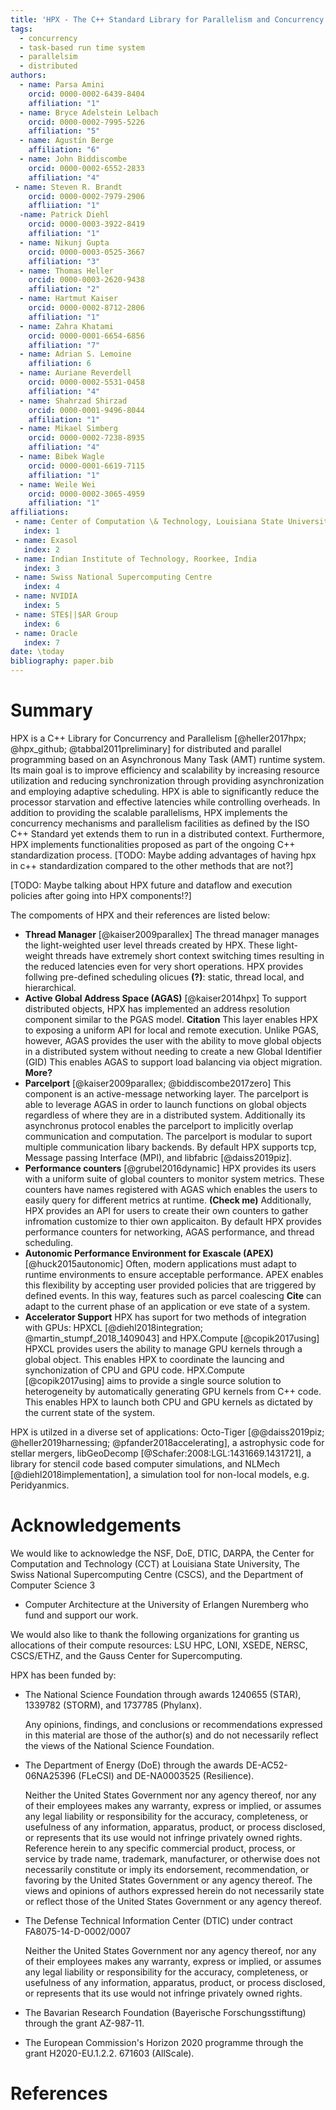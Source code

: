 ```yaml
---
title: 'HPX - The C++ Standard Library for Parallelism and Concurrency'
tags:
  - concurrency 
  - task-based run time system
  - parallelsim
  - distributed  
authors:
  - name: Parsa Amini
    orcid: 0000-0002-6439-8404
    affiliation: "1"
  - name: Bryce Adelstein Lelbach
    orcid: 0000-0002-7995-5226
    affiliation: "5"
  - name: Agustín Berge
    affiliation: "6"
  - name: John Biddiscombe
    orcid: 0000-0002-6552-2833
    affiliation: "4"
 - name: Steven R. Brandt
    orcid: 0000-0002-7979-2906
    affliiation: "1" 
  -name: Patrick Diehl
    orcid: 0000-0003-3922-8419
    affiliation: "1"
  - name: Nikunj Gupta
    orcid: 0000-0003-0525-3667
    affiliation: "3"
  - name: Thomas Heller
    orcid: 0000-0003-2620-9438
    affiliation: "2"
  - name: Hartmut Kaiser
    orcid: 0000-0002-8712-2806
    affiliation: "1"
  - name: Zahra Khatami
    orcid: 0000-0001-6654-6856
    affiliation: "7"
  - name: Adrian S. Lemoine
    affiliation: 6
  - name: Auriane Reverdell
    orcid: 0000-0002-5531-0458
    affiliation: "4"
  - name: Shahrzad Shirzad
    orcid: 0000-0001-9496-8044
    affiliation: "1"
  - name: Mikael Simberg
    orcid: 0000-0002-7238-8935
    affiliation: "4"
  - name: Bibek Wagle
    orcid: 0000-0001-6619-7115
    affiliation: "1"
  - name: Weile Wei
    orcid: 0000-0002-3065-4959
    affiliation: "1"
affiliations:
 - name: Center of Computation \& Technology, Louisiana State University 
   index: 1
 - name: Exasol
   index: 2
 - name: Indian Institute of Technology, Roorkee, India
   index: 3
 - name: Swiss National Supercomputing Centre
   index: 4
 - name: NVIDIA
   index: 5
 - name: STE$||$AR Group
   index: 6
 - name: Oracle
   index: 7
date: \today
bibliography: paper.bib
---
```


# Summary

HPX is a C++ Library for Concurrency and Parallelism [@heller2017hpx; @hpx_github; @tabbal2011preliminary] 
for distributed and parallel programming based on an Asynchronous Many Task (AMT) runtime system. 
Its main goal is to improve efficiency and scalability by increasing resource utilization and reducing synchronization through providing asynchronization and employing adaptive scheduling. HPX is able to significantly reduce the processor starvation and effective latencies while controlling overheads. 
In addition to providing the scalable parallelisms, HPX implements the concurrency mechanisms and parallelism facilities as defined by the ISO C++ Standard yet extends them to run in a distributed context. Furthermore, HPX implements functionalities proposed as part of the ongoing C++ standardization process. [TODO: Maybe adding advantages of having hpx in c++ standardization compared to the other methods that are not?]

[TODO: Maybe talking about HPX future and dataflow and execution policies after going into HPX components!?]

The compoments of HPX and their references are listed below:

- **Thread Manager** [@kaiser2009parallex] The thread manager manages 
    the light-weighted user level threads created by HPX. These light-weight threads have extremely short context switching times resulting in the reduced latencies even for very short operations. HPX provides 
    follwing pre-defined scheduling olicues **(?)**: static, thread 
    local, and hierarchical.
- **Active Global Address Space (AGAS)** [@kaiser2014hpx]
    To support distributed objects, HPX has implemented an address
    resolution component similar to the PGAS model. **Citation**
    This layer enables HPX to exposing a uniform API for local and 
    remote execution. Unlike PGAS, however, AGAS provides the user 
    with the ability to move global objects in a distributed system
    without needing to create a new Global Identifier (GID)
    This enables AGAS to support load balancing via object migration.
    **More?**
- **Parcelport** [@kaiser2009parallex; @biddiscombe2017zero] 
    This component is an active-message networking layer. 
    The parcelport is able to leverage AGAS in order to 
    launch functions on global objects regardless of where 
    they are in a distributed system.
    Additionally its asynchronus protocol enables the 
    parcelport to implicitly overlap communication and computation.
    The parcelport is modular to suport multiple communication libary
    backends. By default HPX supports tcp, Message passing Interface (MPI), 
    and libfabric [@daiss2019piz].
- **Performance counters** [@grubel2016dynamic]
    HPX provides its users with a uniform suite of global counters 
    to monitor system metrics. These counters have 
    names registered with AGAS which enables the users to
    easily query for different metrics at runtime. **(Check me)**
    Additionally, HPX provides an API for users to create their
    own counters to gather infromation customize to thier own applicaiton.
    By default HPX provides performance counters for networking, 
    AGAS performance, and thread scheduling.
- **Autonomic Performance Environment for Exascale (APEX)** [@huck2015autonomic] 
    Often, modern applications must adapt to runtime environments 
    to ensure acceptable performance. APEX enables this flexibility 
    by accepting user provided policies that are triggered by defined events.
    In this way, features such as parcel coalescing **Cite** can adapt
    to the current phase of an application or eve state of a system.
- **Accelerator Support**
    HPX has suport for two methods of integration with GPUs: 
    HPXCL [@diehl2018integration; @martin_stumpf_2018_1409043] and HPX.Compute [@copik2017using]
    HPXCL provides users the ability to manage GPU kernels through a 
    global object. This enables HPX to coordinate the launcing and 
    synchonization of CPU and GPU code. 
    HPX.Compute [@copik2017using] aims to provide a single source 
    solution to heterogeneity by automatically generating GPU kernels 
    from C++ code. This enables HPX to launch both CPU and GPU kernels
    as dictated by the current state of the system.

HPX is utilzed in a diverse set of applications: 
Octo-Tiger [@@daiss2019piz; @heller2019harnessing; @pfander2018accelerating], 
a astrophysic code for stellar mergers, 
libGeoDecomp [@Schafer:2008:LGL:1431669.1431721], 
a library for stencil code based computer simulations, 
and NLMech [@diehl2018implementation], a simulation tool 
for non-local models, e.g. Peridyanmics.

# Acknowledgements

We would like to acknowledge the NSF, DoE, DTIC, DARPA, the Center for
Computation and Technology (CCT) at Louisiana State University, The Swiss 
National Supercomputing Centre (CSCS), and the Department of Computer Science 3 
- Computer Architecture at the University of Erlangen Nuremberg who fund and 
support our work.

We would also like to thank the following organizations for granting us
allocations of their compute resources: LSU HPC, LONI, XSEDE, NERSC, CSCS/ETHZ,
and the Gauss Center for Supercomputing.

HPX has been funded by:

- The National Science Foundation through awards 1240655 (STAR), 1339782
  (STORM), and 1737785 (Phylanx).

  Any opinions, findings, and conclusions or recommendations expressed in this
  material are those of the author(s) and do not necessarily reflect the views
  of the National Science Foundation.

- The Department of Energy (DoE) through the awards DE-AC52-06NA25396 (FLeCSI)
  and DE-NA0003525 (Resilience).

  Neither the United States Government nor any agency thereof, nor any of their
  employees makes any warranty, express or implied, or assumes any legal
  liability or responsibility for the accuracy, completeness, or usefulness of
  any information, apparatus, product, or process disclosed, or represents that
  its use would not infringe privately owned rights. Reference herein to any
  specific commercial product, process, or service by trade name, trademark,
  manufacturer, or otherwise does not necessarily constitute or imply its
  endorsement, recommendation, or favoring by the United States Government or
  any agency thereof. The views and opinions of authors expressed herein do not
  necessarily state or reflect those of the United States Government or any
  agency thereof.

- The Defense Technical Information Center (DTIC) under contract
  FA8075-14-D-0002/0007

  Neither the United States Government nor any agency thereof, nor any of their
  employees makes any warranty, express or implied, or assumes any legal
  liability or responsibility for the accuracy, completeness, or usefulness of
  any information, apparatus, product, or process disclosed, or represents that
  its use would not infringe privately owned rights.

- The Bavarian Research Foundation (Bayerische Forschungsstiftung) through the
  grant AZ-987-11.

- The European Commission's Horizon 2020 programme through the grant
  H2020-EU.1.2.2. 671603 (AllScale).

# References
